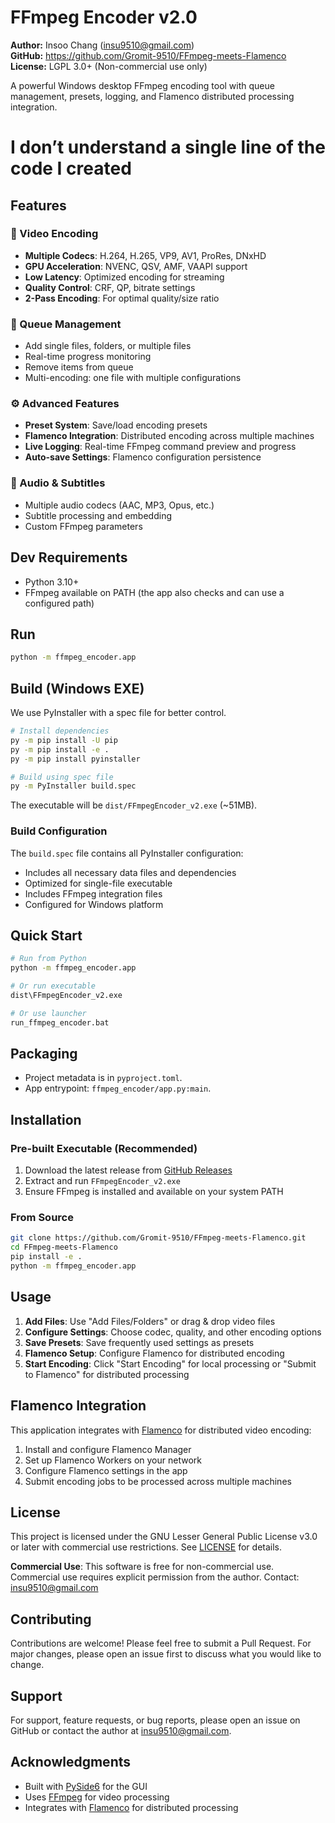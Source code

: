 # FFmpeg Encoder v2.0

**Author:** Insoo Chang (insu9510@gmail.com)  
**GitHub:** https://github.com/Gromit-9510/FFmpeg-meets-Flamenco  
**License:** LGPL 3.0+ (Non-commercial use only)

A powerful Windows desktop FFmpeg encoding tool with queue management, presets, logging, and Flamenco distributed processing integration.

# I don’t understand a single line of the code I created

## Features

### 🎥 Video Encoding
- **Multiple Codecs**: H.264, H.265, VP9, AV1, ProRes, DNxHD
- **GPU Acceleration**: NVENC, QSV, AMF, VAAPI support
- **Low Latency**: Optimized encoding for streaming
- **Quality Control**: CRF, QP, bitrate settings
- **2-Pass Encoding**: For optimal quality/size ratio

### 📁 Queue Management
- Add single files, folders, or multiple files
- Real-time progress monitoring
- Remove items from queue
- Multi-encoding: one file with multiple configurations

### ⚙️ Advanced Features
- **Preset System**: Save/load encoding presets
- **Flamenco Integration**: Distributed encoding across multiple machines
- **Live Logging**: Real-time FFmpeg command preview and progress
- **Auto-save Settings**: Flamenco configuration persistence

### 🎵 Audio & Subtitles
- Multiple audio codecs (AAC, MP3, Opus, etc.)
- Subtitle processing and embedding
- Custom FFmpeg parameters

## Dev Requirements
- Python 3.10+
- FFmpeg available on PATH (the app also checks and can use a configured path)

## Run
```bash
python -m ffmpeg_encoder.app
```

## Build (Windows EXE)
We use PyInstaller with a spec file for better control.
```bash
# Install dependencies
py -m pip install -U pip
py -m pip install -e .
py -m pip install pyinstaller

# Build using spec file
py -m PyInstaller build.spec
```
The executable will be `dist/FFmpegEncoder_v2.exe` (~51MB).

### Build Configuration
The `build.spec` file contains all PyInstaller configuration:
- Includes all necessary data files and dependencies
- Optimized for single-file executable
- Includes FFmpeg integration files
- Configured for Windows platform

## Quick Start
```bash
# Run from Python
python -m ffmpeg_encoder.app

# Or run executable
dist\FFmpegEncoder_v2.exe

# Or use launcher
run_ffmpeg_encoder.bat
```

## Packaging
- Project metadata is in `pyproject.toml`.
- App entrypoint: `ffmpeg_encoder/app.py:main`.

## Installation

### Pre-built Executable (Recommended)
1. Download the latest release from [GitHub Releases](https://github.com/Gromit-9510/FFmpeg-meets-Flamenco/releases)
2. Extract and run `FFmpegEncoder_v2.exe`
3. Ensure FFmpeg is installed and available on your system PATH

### From Source
```bash
git clone https://github.com/Gromit-9510/FFmpeg-meets-Flamenco.git
cd FFmpeg-meets-Flamenco
pip install -e .
python -m ffmpeg_encoder.app
```

## Usage

1. **Add Files**: Use "Add Files/Folders" or drag & drop video files
2. **Configure Settings**: Choose codec, quality, and other encoding options
3. **Save Presets**: Save frequently used settings as presets
4. **Flamenco Setup**: Configure Flamenco for distributed encoding
5. **Start Encoding**: Click "Start Encoding" for local processing or "Submit to Flamenco" for distributed processing

## Flamenco Integration

This application integrates with [Flamenco](https://flamenco.blender.org/) for distributed video encoding:

1. Install and configure Flamenco Manager
2. Set up Flamenco Workers on your network
3. Configure Flamenco settings in the app
4. Submit encoding jobs to be processed across multiple machines

## License

This project is licensed under the GNU Lesser General Public License v3.0 or later with commercial use restrictions. See [LICENSE](LICENSE) for details.

**Commercial Use**: This software is free for non-commercial use. Commercial use requires explicit permission from the author. Contact: insu9510@gmail.com

## Contributing

Contributions are welcome! Please feel free to submit a Pull Request. For major changes, please open an issue first to discuss what you would like to change.

## Support

For support, feature requests, or bug reports, please open an issue on GitHub or contact the author at insu9510@gmail.com.

## Acknowledgments

- Built with [PySide6](https://doc.qt.io/qtforpython/) for the GUI
- Uses [FFmpeg](https://ffmpeg.org/) for video processing
- Integrates with [Flamenco](https://flamenco.blender.org/) for distributed processing
